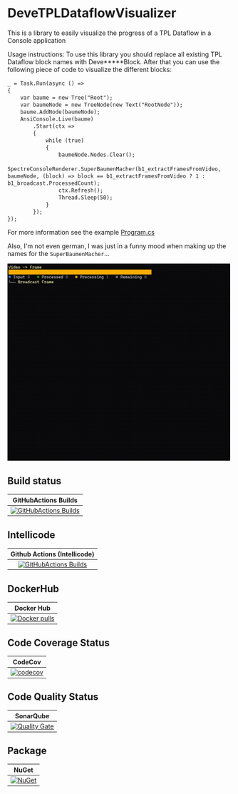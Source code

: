 # DeveTPLDataflowVisualizer

This is a library to easily visualize the progress of a TPL Dataflow in a Console application

Usage instructions:
To use this library you should replace all existing TPL Dataflow block names with Deve*****Block. After that you can use the following piece of code to visualize the different blocks:

```
_ = Task.Run(async () =>
{
    var baume = new Tree("Root");
    var baumeNode = new TreeNode(new Text("RootNode"));
    baume.AddNode(baumeNode);
    AnsiConsole.Live(baume)
        .Start(ctx =>
        {
            while (true)
            {
                baumeNode.Nodes.Clear();
                SpectreConsoleRenderer.SuperBaumenMacher(b1_extractFramesFromVideo, baumeNode, (block) => block == b1_extractFramesFromVideo ? 1 : b1_broadcast.ProcessedCount);
                ctx.Refresh();
                Thread.Sleep(50);
            }
        });
});
```

For more information see the example [Program.cs](DeveTPLDataflowVisualizer.ConsoleApp/Program.cs)

Also, I'm not even german, I was just in a funny mood when making up the names for the `SuperBaumenMacher`...

<img src="visualizer.gif" width="500">

## Build status

| GitHubActions Builds |
|:--------------------:|
| [![GitHubActions Builds](https://github.com/devedse/DeveTPLDataflowVisualizer/workflows/GitHubActionsBuilds/badge.svg)](https://github.com/devedse/DeveTPLDataflowVisualizer/actions/workflows/githubactionsbuilds.yml) |

## Intellicode

|  Github Actions (Intellicode) |
|:-----------------------------:|
| [![GitHubActions Builds](https://github.com/devedse/DeveTPLDataflowVisualizer/workflows/GitHubActionsBuilds/badge.svg)](https://github.com/devedse/DeveTPLDataflowVisualizer/actions?query=GitHubActionsBuilds) |

## DockerHub

| Docker Hub |
|:----------:|
| [![Docker pulls](https://img.shields.io/docker/v/devedse/devetpldataflowvisualizerconsoleapp)](https://hub.docker.com/r/devedse/devetpldataflowvisualizerconsoleapp/) |

## Code Coverage Status

| CodeCov |
|:-------:|
| [![codecov](https://codecov.io/gh/devedse/DeveTPLDataflowVisualizer/branch/master/graph/badge.svg)](https://codecov.io/gh/devedse/DeveTPLDataflowVisualizer) |

## Code Quality Status

| SonarQube |
|:---------:|
| [![Quality Gate](https://sonarcloud.io/api/project_badges/measure?project=DeveTPLDataflowVisualizer&metric=alert_status)](https://sonarcloud.io/dashboard?id=DeveTPLDataflowVisualizer) |

## Package

| NuGet |
|:-----:|
| [![NuGet](https://img.shields.io/nuget/v/DeveTPLDataflowVisualizer.svg)](https://www.nuget.org/packages/DeveTPLDataflowVisualizer/) |